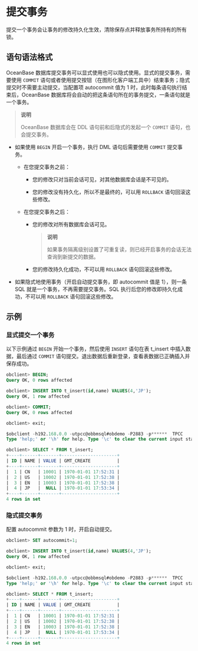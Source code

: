 # 提交事务

提交一个事务会让事务的修改持久化生效，清除保存点并释放事务所持有的所有锁。

## 语句语法格式

OceanBase 数据库提交事务可以显式使用也可以隐式使用。显式的提交事务，需要使用 `COMMIT` 语句或者使用提交按钮（在图形化客户端工具中）结束事务；隐式提交时不需要主动提交，当配置项 autocommit 值为 1 时，此时每条语句执行结束后，OceanBase 数据库将会自动的把这条语句所在的事务提交，一条语句就是一个事务。

>**说明**
>
>OceanBase 数据库会在 DDL 语句前和后隐式的发起一个 `COMMIT` 语句，也会提交事务。

* 如果使用 `BEGIN` 开启一个事务，执行 DML 语句后需要使用 `COMMIT` 提交事务。

  * 在您提交事务之前：

    * 您的修改只对当前会话可见，对其他数据库会话是不可见的。

    * 您的修改没有持久化，所以不是最终的，可以用 `ROLLBACK` 语句回滚这些修改。

  * 在您提交事务之后：

    * 您的修改对所有数据库会话可见。

      >**说明**
      >
      >如果事务隔离级别设置了可重复读，则已经开启事务的会话无法查询到新提交的数据。

    * 您的修改持久化成功，不可以用 `ROLLBACK` 语句回滚这些修改。

* 如果隐式地使用事务（开启自动提交事务，即 autocommit 值是 1），则一条 SQL 就是一个事务，不再需要提交事务。SQL 执行后您的修改即持久化成功，不可以用 `ROLLBACK` 语句回滚这些修改。

## 示例

### 显式提交一个事务

以下示例通过 `BEGIN` 开始一个事务，然后使用 `INSERT` 语句在表 t_insert 中插入数据，最后通过 `COMMIT` 语句提交。退出数据后重新登录，查看表数据已正确插入并保存成功。

```sql
obclient> BEGIN;
Query OK, 0 rows affected 

obclient> INSERT INTO t_insert(id,name) VALUES(4,'JP');
Query OK, 1 row affected 

obclient> COMMIT;
Query OK, 0 rows affected 

obclient> exit;

$obclient -h192.168.0.0 -utpcc@obbmsql#obdemo -P2883 -p******  TPCC
Type 'help;' or '\h' for help. Type '\c' to clear the current input statement.

obclient> SELECT * FROM t_insert;
+----+------+-------+---------------------+
| ID | NAME | VALUE | GMT_CREATE          |
+----+------+-------+---------------------+
|  1 | CN   | 10001 | 1970-01-01 17:52:31 |
|  2 | US   | 10002 | 1970-01-01 17:52:38 |
|  3 | EN   | 10003 | 1970-01-01 17:52:38 |
|  4 | JP   |  NULL | 1970-01-01 17:53:34 |
+----+------+-------+---------------------+
4 rows in set
```

### 隐式提交事务

配置 autocommit 参数为 1 时，开启自动提交。

```sql
obclient> SET autocommit=1;

obclient> INSERT INTO t_insert(id,name) VALUES(4,'JP');
Query OK, 1 row affected 

obclient> exit;

$obclient -h192.168.0.0 -utpcc@obbmsql#obdemo -P2883 -p******  TPCC
Type 'help;' or '\h' for help. Type '\c' to clear the current input statement.

obclient> SELECT * FROM t_insert;
+----+------+-------+---------------------+
| ID | NAME | VALUE | GMT_CREATE          |
+----+------+-------+---------------------+
|  1 | CN   | 10001 | 1970-01-01 17:52:31 |
|  2 | US   | 10002 | 1970-01-01 17:52:38 |
|  3 | EN   | 10003 | 1970-01-01 17:52:38 |
|  4 | JP   |  NULL | 1970-01-01 17:53:34 |
+----+------+-------+---------------------+
4 rows in set
```
